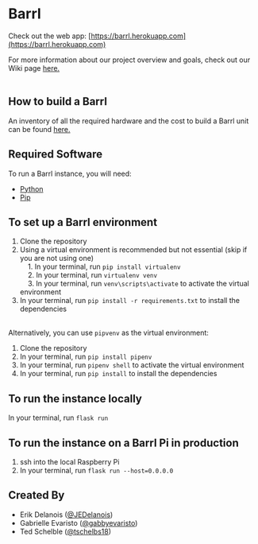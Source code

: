 # Barrl
Check out the web app: [https://barrl.herokuapp.com](https://barrl.herokuapp.com) <br/>

For more information about our project overview and goals, check out our Wiki page [here.](https://github.com/gabbyevaristo/barrl/wiki)
<br/> <br/>

## How to build a Barrl
An inventory of all the required hardware and the cost to build a Barrl unit can be found [here.](https://docs.google.com/spreadsheets/u/1/d/1oeld_4YFFCOyfyVn-yoKrc7Vv1LyA8GUgOt9WdFAWWM/edit#gid=0)

## Required Software
To run a Barrl instance, you will need:
- [Python](https://www.python.org/downloads/)
- [Pip](https://pip.pypa.io/en/stable/installing/)

## To set up a Barrl environment
1. Clone the repository
2. Using a virtual environment is recommended but not essential (skip if you are not using one) <br/>
&nbsp;&nbsp;&nbsp; 1. In your terminal, run ``` pip install virtualenv ```  <br/>
&nbsp;&nbsp;&nbsp; 2. In your terminal, run ``` virtualenv venv ```  <br/>
&nbsp;&nbsp;&nbsp; 3. In your terminal, run ``` venv\scripts\activate ``` to activate the virtual environment <br/>
3. In your terminal, run ``` pip install -r requirements.txt ``` to install the dependencies <br/><br/>

Alternatively, you can use ``` pipvenv ``` as the virtual environment: <br/>
1. Clone the repository
2. In your terminal, run ``` pip install pipenv ```  <br/>
3. In your terminal, run ``` pipenv shell ``` to activate the virtual environment <br/>
4. In your terminal, run ``` pip install ``` to install the dependencies

## To run the instance locally
In your terminal, run ``` flask run ```

## To run the instance on a Barrl Pi in production
1. ssh into the local Raspberry Pi
2. In your terminal, run ``` flask run --host=0.0.0.0 ```

## Created By
- Erik Delanois ([@JEDelanois](https://github.com/@JEDelanois))
- Gabrielle Evaristo ([@gabbyevaristo](https://github.com/gabbyevaristo))
- Ted Schelble ([@tschelbs18](https://github.com/tschelbs18))
